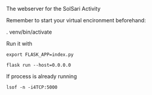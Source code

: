 The webserver for the SolSari Activity


Remember to start your virtual encironment beforehand:

. venv/bin/activate


Run it with 



`export FLASK_APP=index.py`

`flask run --host=0.0.0.0`


If process is already running

`lsof -n -i4TCP:5000`

